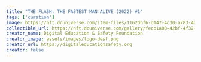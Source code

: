 ```yaml
---
title: "THE FLASH: THE FASTEST MAN ALIVE (2022) #1"
tags: ['curation']
image: https://nft.dcuniverse.com/item-files/1162dbf6-d147-4c30-a783-4da2bb51f672/optimizedFiles/T2286200015001_sf_marketplace.jpg
collectible_url: https://nft.dcuniverse.com/gallery/fecb1a00-42bf-4f32-9c3b-f67d2ee495c4
creator_name: Digital Education & Safety Foundation
creator_image: assets/images/logo-desf.png
creator_url: https://digitaleducationsafety.org
creator: false
---
```

